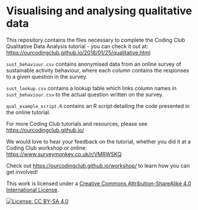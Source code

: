 # Visualising and analysing qualitative data

This repository contains the files necessary to complete the Coding Club Qualitative Data Analysis tutorial - you can check it out at:
https://ourcodingclub.github.io/2018/01/25/qualitative.html

`sust_behaviour.csv` contains anonymised data from an online survey of sustainable activity behaviour, where each column contains the responses to a given question in the survey.

`sust_lookup.csv` contains a lookup table which links column names in `sust_behaviour.csv` to the actual question written on the survey.

`qual_example_script.R` contains an R script detailing the code presented in the online tutorial.

For more Coding Club tutorials and resources, please see 
https://ourcodingclub.github.io/

We would love to hear your feedback on the tutorial, whether you did it at a Coding Club workshop or online: 
https://www.surveymonkey.co.uk/r/VMRWSKQ

Check out https://ourcodingclub.github.io/workshop/ to learn how you can get involved!

This work is licensed under a [Creative Commons Attribution-ShareAlike 4.0 International License](https://creativecommons.org/licenses/by-sa/4.0/).

[![License: CC BY-SA 4.0](https://licensebuttons.net/l/by-sa/4.0/80x15.png)](https://creativecommons.org/licenses/by-sa/4.0/)
